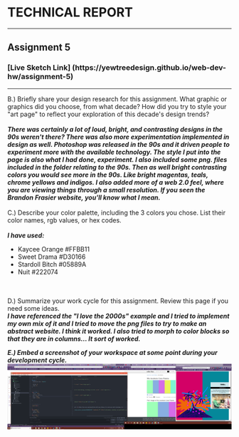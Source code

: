 <h1>TECHNICAL REPORT</h1>
<hr>
<h2> Assignment 5 </h2>

<h3> [Live Sketch Link] (https://yewtreedesign.github.io/web-dev-hw/assignment-5) </h3>
<hr>
B.) Briefly share your design research for this assignment. What graphic or graphics did you choose, from what decade? How did you try to style your "art page" to reflect your exploration of this decade's design trends?
<br><br>
<i><b> There was certainly a lot of loud, bright, and contrasting designs in the 90s weren't there? There was also more experimentation implemented in design as well. Photoshop was released in the 90s and it driven people to experiment more with the available technology. The style I put into the page is also what I had done, experiment. I also included some png. files included in the folder relating to the 90s. Then as well bright contrasting colors you would see more in the 90s. Like bright magentas, teals, chrome yellows and indigos. I also added more of a web 2.0 feel, where you are viewing things through a small resolution. If you seen the Brandon Frasier website, you'll know what I mean.</i></b>
<br><br>
C.) Describe your color palette, including the 3 colors you chose. List their color names, rgb values, or hex codes.
<br><br>
<i><b> I have used:</i></b>
<ul>
  <li>Kaycee Orange #FFBB11</li>
  <li>Sweet Drama #D30166</li>
  <li>Stardoll Bitch #05889A</li>
  <li>Nuit #222074</li>
  </ul>
  <br><br>
D.) Summarize your work cycle for this assignment. Review this page if you need some ideas.
<br>
<b><i> I have referenced the "I love the 2000s" example and I tried to implement my own mix of it and I tried to move the png files to try to make an abstract website. I think it worked. I also tried to morph to color blocks so that they are in columns... It sort of worked.

E.) Embed a screenshot of your workspace at some point during your development cycle.
<br>
<img src="images/screenshot.png">
